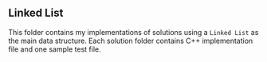 ## Linked List
This folder contains my implementations of solutions using a `Linked List` as the main data structure.
Each solution folder contains C++ implementation file and one sample test file. 